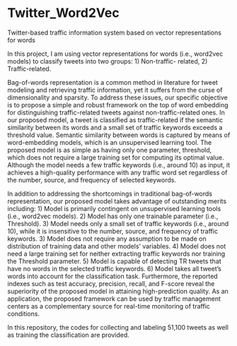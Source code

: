 # Twitter_Word2Vec
Twitter-based traffic information system based on vector representations for words

In this project, I am using vector representations for words (i.e., word2vec models) to classify tweets into two groups: 1) Non-traffic-
related, 2) Traffic-related. 

Bag-of-words representation is a common method in literature for tweet modeling and retrieving traffic information, yet it suffers from 
the curse of dimensionality and sparsity. To address these issues, our specific objective is to propose a simple and robust framework on
the top of word embedding for distinguishing traffic-related tweets against non-traffic-related ones. In our proposed model, a tweet is 
classified as traffic-related if the semantic similarity between its words and a small set of traffic keywords exceeds a threshold value.
Semantic similarity between words is captured by means of word-embedding models, which is an unsupervised learning tool. The proposed 
model is as simple as having only one parameter, threshold, which does not require a large training set for computing its optimal value.
Although the model needs a few traffic keywords (i.e., around 10) as input, it achieves a high-quality performance with any traffic word
set regardless of the number, source, and frequency of selected keywords. 

In addition to addressing the shortcomings in traditional bag-of-words representation, our proposed model takes advantage of outstanding
merits including: 1) Model is primarily contingent on unsupervised learning tools (i.e., word2vec models). 2) Model has only one trainable
parameter (i.e., Threshold). 3) Model needs only a small set of traffic keywords (i.e., around 10), while it is insensitive to the number,
source, and frequency of traffic keywords. 3) Model does not require any assumption to be made on distribution of training data and other
models’ variables. 4) Model does not need a large training set for neither extracting traffic keywords nor training the Threshold
parameter. 5) Model is capable of detecting TR tweets that have no words in the selected traffic keywords. 6) Model takes all tweet’s 
words into account for the classification task. Furthermore, the reported indexes such as test accuracy, precision, recall, and F-score 
reveal the superiority of the proposed model in attaining high-prediction quality. As an application, the proposed framework can be used
by traffic management centers as a complementary source for real-time monitoring of traffic conditions. 

In this repository, the codes for collecting and labeling 51,100 tweets as well as training the classification are provided. 


